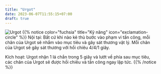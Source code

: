 ```yaml
---
title: "Urgot"
date: 2023-06-07T11:55:15+07:00
draft: true
---
```

![Urgot](https://storage.googleapis.com/www.publish.nocodesites.co.uk/prod/2542/files/d315ca7766347b576a3048749b8d94e57392c8323555fc069c833075d54dc7842cac7759c92bd02c482da731974f01eb81d74ff815936c432b5c697630e07ece.png)
{{% notice color="fuchsia" title="Kỹ năng" icon="exclamation-circle" %}}
Nội tại: Bất cứ khi nào kẻ thù bước vào phạm vi tấn công, mỗi chân của Urgot sẽ nhắm vào mục tiêu và gây sát thương vật lý. Mỗi chân của Urgot sẽ gây sát thương với hồi chiêu 4/4/1 giây.

Kích hoạt: Urgot nhận 1 lá chắn trong 5 giây và lướt về phía sau mục tiêu, các chân của Urgot sẽ được hồi chiêu và tấn công ngay lập tức.
{{% /notice %}}